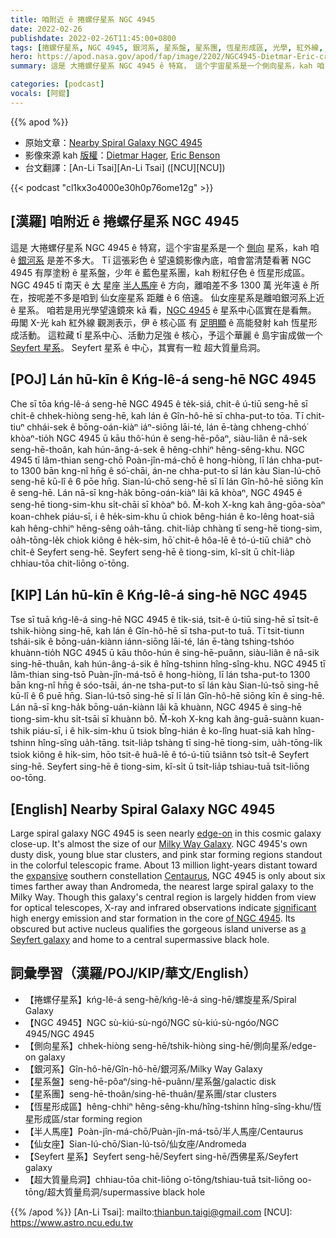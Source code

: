 ```yaml
---
title: 咱附近 ê 捲螺仔星系 NGC 4945
date: 2022-02-26
publishdate: 2022-02-26T11:45:00+0800
tags: [捲螺仔星系, NGC 4945, 銀河系, 星系盤, 星系團, 恆星形成區, 光學, 紅外線, X-光, 超大質量烏洞, 半人馬座, Seyfert 星系, 仙女座, 仙女座星系]
hero: https://apod.nasa.gov/apod/fap/image/2202/NGC4945-Dietmar-Eric-crop1024.jpg
summary: 這是 大捲螺仔星系 NGC 4945 ê 特寫， 這个宇宙星系是一个側向星系，kah 咱 ê 銀河系是差不多大。

categories: [podcast]
vocals: [阿錕]
---
```


{{% apod %}}

- 原始文章：[Nearby Spiral Galaxy NGC 4945](https://apod.nasa.gov/apod/ap220226.html)
- 影像來源 kah [版權][copyright]：[Dietmar Hager](https://www.facebook.com/StargazerObservatory/), [Eric Benson](http://www.faintgalaxy.com/)
- 台文翻譯：[An-Li Tsai][An-Li Tsai] ([NCU][NCU])

{{< podcast "cl1kx3o4000e30h0p76ome12g" >}}

## [漢羅] 咱附近 ê 捲螺仔星系 NGC 4945
這是 大捲螺仔星系 NGC 4945 ê 特寫，這个宇宙星系是一个 [側向][edge-on] 星系，kah 咱 ê [銀河系][Milky Way Galaxy] 是差不多大。
Tī 這張彩色 ê 望遠鏡影像內底，咱會當清楚看著 NGC 4945 有厚塗粉 ê 星系盤，少年 ê 藍色星系團，kah 粉紅仔色 ê 恆星形成區。
NGC 4945 tī 南天 ê [大][expansive] 星座 [半人馬座][Centaurus] ê 方向，離咱差不多 1300 萬 光年遠 ê 所在，按呢差不多是咱到 仙女座星系 距離 ê 6 倍遠。
仙女座星系是離咱銀河系上近 ê 星系。
咱若是用光學望遠鏡來 kā 看，[NGC 4945][of NGC 4945] ê 星系中心區實在是看無。
毋閣 X-光 kah 紅外線 觀測表示，伊 ê 核心區 有 [足明顯][significant] ê 高能發射 kah 恆星形成活動。
這粒藏 tī 星系中心、活動力足強 ê 核心，予這个華麗 ê 島宇宙成做一个 [Seyfert 星系][a Seyfert galaxy]。
Seyfert 星系 ê 中心，其實有一粒 超大質量烏洞。


## [POJ] Lán hū-kīn ê Kńg-lê-á seng-hē NGC 4945
Che sī tōa kńg-lê-á seng-hē NGC 4945 ê te̍k-siá, chit-ê ú-tiū seng-hē sī chi̍t-ê chhek-hiòng seng-hē, kah lán ê Gîn-hô-hē sī chha-put-to tōa.
Tī chit-tiuⁿ chhái-sek ê bōng-oán-kiàⁿ iáⁿ-siōng lāi-té, lán ē-tàng chheng-chhó͘ khòaⁿ-tio̍h NGC 4945 ū kāu thô͘-hún ê seng-hē-pôaⁿ, siàu-liân ê nâ-sek seng-hē-thoân, kah hún-âng-á-sek ê hêng-chhiⁿ hêng-sêng-khu.
NGC 4945 tī lâm-thian seng-chō Poàn-jîn-má-chō ê hong-hiòng, lī lán chha-put-to 1300 bān kng-nî hn̄g ê só͘-chāi, án-ne chha-put-to sī lán kàu Sian-lú-chō seng-hē kū-lî ê 6 pōe hn̄g.
Sian-lú-chō seng-hē sī lī lán Gîn-hô-hē siōng kīn ê seng-hē.
Lán nā-sī kng-ha̍k bōng-oán-kiàⁿ lâi kā khòaⁿ, NGC 4945 ê seng-hē tiong-sim-khu si̍t-chāi sī khòaⁿ bô.
M̄-koh X-kng kah âng-gōa-sòaⁿ koan-chhek piáu-sī, i ê he̍k-sim-khu ū chiok bêng-hián ê ko-lêng hoat-siā kah hêng-chhiⁿ hêng-sêng oa̍h-tāng.
chit-lia̍p chhàng tī seng-hē tiong-sim, oa̍h-tōng-le̍k chiok kiông ê he̍k-sim, hō͘ chit-ê hôa-lē ê tó-ú-tiū chiâⁿ chò chi̍t-ê Seyfert seng-hē.
Seyfert seng-hē ê tiong-sim, kî-si̍t ū chi̍t-lia̍p chhiau-tōa chit-liōng o͘-tōng.

## [KIP] Lán hū-kīn ê Kńg-lê-á sing-hē NGC 4945
Tse sī tuā kńg-lê-á sing-hē NGC 4945 ê ti̍k-siá, tsit-ê ú-tiū sing-hē sī tsi̍t-ê tshik-hiòng sing-hē, kah lán ê Gîn-hô-hē sī tsha-put-to tuā.
Tī tsit-tiunn tshái-sik ê bōng-uán-kiànn iánn-siōng lāi-té, lán ē-tàng tshing-tshóo khuànn-tio̍h NGC 4945 ū kāu thôo-hún ê sing-hē-puânn, siàu-liân ê nâ-sik sing-hē-thuân, kah hún-âng-á-sik ê hîng-tshinn hîng-sîng-khu.
NGC 4945 tī lâm-thian sing-tsō Puàn-jîn-má-tsō ê hong-hiòng, lī lán tsha-put-to 1300 bān kng-nî hn̄g ê sóo-tsāi, án-ne tsha-put-to sī lán kàu Sian-lú-tsō sing-hē kū-lî ê 6 puē hn̄g.
Sian-lú-tsō sing-hē sī lī lán Gîn-hô-hē siōng kīn ê sing-hē.
Lán nā-sī kng-ha̍k bōng-uán-kiànn lâi kā khuànn, NGC 4945 ê sing-hē tiong-sim-khu si̍t-tsāi sī khuànn bô.
M̄-koh X-kng kah âng-guā-suànn kuan-tshik piáu-sī, i ê hi̍k-sim-khu ū tsiok bîng-hián ê ko-lîng huat-siā kah hîng-tshinn hîng-sîng ua̍h-tāng.
tsit-lia̍p tshàng tī sing-hē tiong-sim, ua̍h-tōng-li̍k tsiok kiông ê hi̍k-sim, hōo tsit-ê huâ-lē ê tó-ú-tiū tsiânn tsò tsi̍t-ê Seyfert sing-hē.
Seyfert sing-hē ê tiong-sim, kî-si̍t ū tsi̍t-lia̍p tshiau-tuā tsit-liōng oo-tōng.


## [English] Nearby Spiral Galaxy NGC 4945

Large spiral galaxy NGC 4945 is seen nearly [edge-on][edge-on] in this cosmic galaxy close-up.
It's almost the size of our [Milky Way Galaxy][Milky Way Galaxy].
NGC 4945's own dusty disk, young blue star clusters, and pink star forming regions standout in the colorful telescopic frame.
About 13 million light-years distant toward the [expansive][expansive] southern constellation [Centaurus][Centaurus], NGC 4945 is only about six times farther away than Andromeda, the nearest large spiral galaxy to the Milky Way.
Though this galaxy's central region is largely hidden from view for optical telescopes, X-ray and infrared observations indicate [significant][significant] high energy emission and star formation in the core [of NGC 4945][of NGC 4945].
Its obscured but active nucleus qualifies the gorgeous island universe as [a Seyfert galaxy][a Seyfert galaxy] and home to a central supermassive black hole.

## 詞彙學習（漢羅/POJ/KIP/華文/English）
- 【捲螺仔星系】kńg-lê-á seng-hē/kńg-lê-á sing-hē/螺旋星系/Spiral Galaxy
- 【NGC 4945】NGC sù-kiú-sù-ngó͘/NGC sù-kiú-sù-ngóo/NGC 4945/NGC 4945
- 【側向星系】chhek-hiòng seng-hē/tshik-hiòng sing-hē/側向星系/edge-on galaxy
- 【銀河系】Gîn-hô-hē/Gîn-hô-hē/銀河系/Milky Way Galaxy
- 【星系盤】seng-hē-pôaⁿ/sing-hē-puânn/星系盤/galactic disk
- 【星系團】seng-hē-thoân/sing-hē-thuân/星系團/star clusters
- 【恆星形成區】hêng-chhiⁿ hêng-sêng-khu/hîng-tshinn hîng-sîng-khu/恆星形成區/star forming region
- 【半人馬座】Poàn-jîn-má-chō/Puàn-jîn-má-tsō/半人馬座/Centaurus
- 【仙女座】Sian-lú-chō/Sian-lú-tsō/仙女座/Andromeda
- 【Seyfert 星系】Seyfert seng-hē/Seyfert sing-hē/西佛星系/Seyfert galaxy
- 【超大質量烏洞】chhiau-tōa chit-liōng o͘-tōng/tshiau-tuā tsit-liōng oo-tōng/超大質量烏洞/supermassive black hole


{{% /apod %}}
[An-Li Tsai]: mailto:thianbun.taigi@gmail.com
[NCU]: https://www.astro.ncu.edu.tw

[copyright]: https://apod.nasa.gov/apod/fap/lib/about_apod.html#srapply

[edge-on]:https://apod.nasa.gov/apod/ap010510.html
[Milky Way Galaxy]:https://apod.nasa.gov/apod/ap140724.html
[expansive]:http://www.astro.wisc.edu/~dolan/constellations/extra/Centaurus.html
[Centaurus]:http://www.hawastsoc.org/deepsky/cen/index.html
[significant]:http://arxiv.org/abs/astro-ph/0002244
[of NGC 4945]:http://www.eso.org/public/news/eso0931/
[a Seyfert galaxy]:https://apod.nasa.gov/apod/ap010701.html
